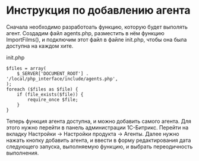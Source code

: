 # Инструкция по добавлению агента

Сначала необходимо разработоать функцию, которую будет выполять агент.
Создадим файл agents.php, разместить в нём функцию ImportFilms(), и подключим этот файл в файле init.php,
чтобы она была доступна на каждом хите.

init.php
```
$files = array(
    $_SERVER['DOCUMENT_ROOT'] . '/local/php_interface/include/agents.php',
);
foreach ($files as $file) {
    if (file_exists($file)) {
        require_once $file;
    }
}
```

Теперь функция агента доступна, и можно добавить самого агента. Для этого нужно перейти
в панель администрации 1С-Битрикс. Перейти на вкладку Настройки -> Настройки продукта -> Агенты.
Далее нужно нажать кнопку добавить агента, и ввести в форму редактирования дата следующего запуска,
выполняемую функцию, и выбрать переодичность выполнения.